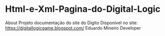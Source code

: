 # Html-e-Xml-Pagina-do-Digital-Logic

About Projeto
documentação do site do Digito
Disponivel no site: https://digitallogicgame.blogspot.com/ Eduardo Mineiro Developer
